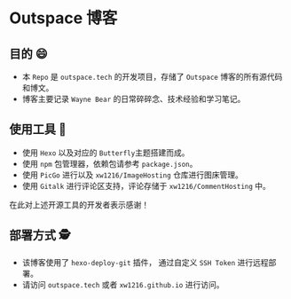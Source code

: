 # Outspace 博客



## 目的 :smile:

- 本 `Repo` 是 `outspace.tech` 的开发项目，存储了 `Outspace` 博客的所有源代码和博文。
- 博客主要记录 `Wayne Bear` 的日常碎碎念、技术经验和学习笔记。



## 使用工具 :rofl:

- 使用 `Hexo` 以及对应的 `Butterfly`主题搭建而成。
- 使用 `npm` 包管理器，依赖包请参考 `package.json`。
- 使用 `PicGo` 进行以及 `xw1216/ImageHosting` 仓库进行图床管理。
- 使用 `Gitalk` 进行评论区支持，评论存储于 `xw1216/CommentHosting` 中。

在此对上述开源工具的开发者表示感谢！



## 部署方式 :detective:

- 该博客使用了 `hexo-deploy-git` 插件， 通过自定义 `SSH Token` 进行远程部署。
- 请访问 `outspace.tech` 或者 `xw1216.github.io` 进行访问。